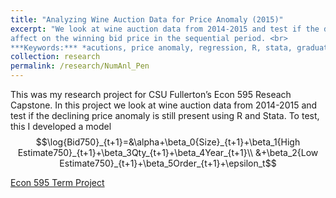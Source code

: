 ```yaml
---
title: "Analyzing Wine Auction Data for Price Anomaly (2015)"
excerpt: "We look at wine auction data from 2014-2015 and test if the declining price anomaly is still present. We will investigate what factors have an
affect on the winning bid price in the sequential period. <br>
***Keywords:*** *acutions, price anomaly, regression, R, stata, graduate*" #add this to add an image inside the "" <br/><img src='R001_padic/500x300.png'>
collection: research
permalink: /research/NumAnl_Pen
---
```


This was my research project for CSU Fullerton’s Econ 595 Reseach Capstone. In this project we look at wine auction data from 2014-2015 and test if the declining price anomaly is still present using R and Stata. To test, this I developed a model 
$$\log{Bid750}_{t+1}=&\alpha+\beta_0{Size}_{t+1}+\beta_1{High Estimate750}_{t+1}+\beta_3Qty_{t+1}+\beta_4Year_{t+1}\\
&+\beta_2{Low Estimate750}_{t+1}+\beta_5Order_{t+1}+\epsilon_t$$

[Econ 595 Term Project](R004_wine/Econ_595_Project.pdf)

